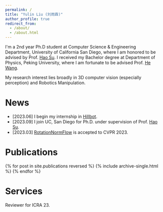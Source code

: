 ```yaml
---
permalink: /
title: "Yulin Liu (刘雨霖)"
author_profile: true
redirect_from: 
  - /about/
  - /about.html
---
```


I'm a 2nd year Ph.D student at Computer Science & Engineering Department, University of California San Diego, where I am honored to be advised by Prof. [Hao Su](https://cseweb.ucsd.edu/~haosu/). I received my Bachelor degree at Department of Physics, Peking University, where I am fortunate to be advised Prof. [He Wang](https://hughw19.github.io/). 

My research interest lies broadly in 3D computer vision (especially perception) and Robotics Manipulation.

News
======

- \[2023.06\] I begin my internship in [Hillbot](https://www.hillbot.ai/).
- \[2023.09\] I join UC, San Diego for Ph.D. under supervision of Prof. [Hao Su](https://cseweb.ucsd.edu/~haosu/).
- \[2023.03\] [RotationNormFlow](https://pku-epic.github.io/RotationNormFlow/) is accepted to CVPR 2023.

Publications
======

{% for post in site.publications reversed %}
{% include archive-single.html %}
{% endfor %}

Services
======

Reviewer for ICRA 23. 